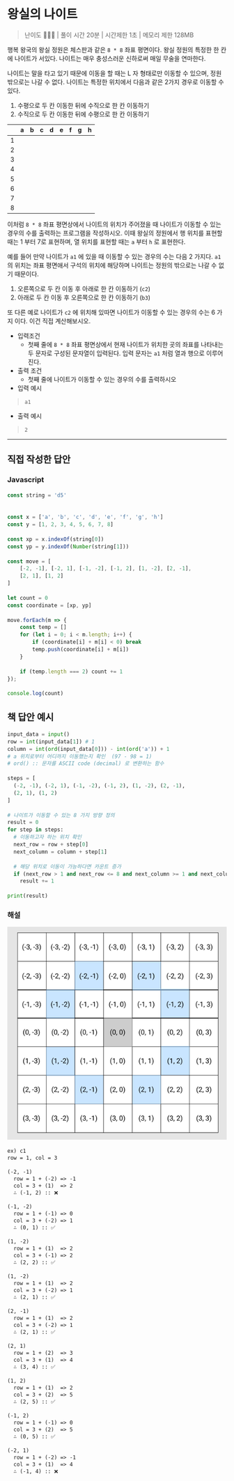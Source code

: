 # 왕실의 나이트

> 난이도 🧡🤍🤍 | 풀이 시간 20분 | 시간제한 1초 | 메모리 제한 128MB

행복 왕국의 왕실 정원은 체스판과 같은 `8 * 8` 좌표 평면이다. 왕실 정원의 특정한 한 칸에 나이트가 서있다. 나이트는 매우 충성스러운 신하로써 매일 무술을 연마한다.

나이트는 말을 타고 있기 때문에 이동을 할 때는 L 자 형태로만 이동할 수 있으며, 정원 밖으로는 나갈 수 없다. 나이트는 특정한 위치에서 다음과 같은 2가지 경우로 이동할 수 있다.

1. 수평으로 두 칸 이동한 뒤에 수직으로 한 칸 이동하기
2. 수직으로 두 칸 이동한 뒤에 수평으로 한 칸 이동하기

|  |a |b |c |d |e |f |g |h |
|--|--|--|--|--|--|--|--|--|
|1||||||||
|2||||||||
|3||||||||
|4||||||||
|5||||||||
|6||||||||
|7||||||||
|8||||||||

이처럼 `8 * 8` 좌표 평면상에서 나이트의 위치가 주어졌을 때 나이트가 이동할 수 있는 경우의 수를 출력하는 프로그램을 작성하시오. 이때 왕실의 정원에서 행 위치를 표현할 때는 1 부터 7로 표현하며, 열 위치를 표현할 때는 `a` 부터 `h` 로 표현한다.

예를 들어 만약 나이트가 `a1` 에 있을 때 이동할 수 있는 경우의 수는 다음 2 가지다.
`a1` 의 위치는 좌표 평면애서 구석의 위치에 해당하며 나이트는 정원의 밖으로는 나갈 수 없기 때문이다.

1. 오른쪽으로 두 칸 이동 후 아래로 한 칸 이동하기 (`c2`)
2. 아래로 두 칸 이동 후 오른쪽으로 한 칸 이동하기 (`b3`)

또 다른 예로 나이트가 `c2` 에 위치해 있따면 나이트가 이동할 수 있는 경우의 수는 6 가지 이다. 이건 직접 계산해보시오.

* 입력조건
  * 첫째 줄에 `8 * 8` 좌표 평면상에서 현재 나이트가 위치한 곳의 좌표를 나타내는 두 문자로 구성된 문자열이 입력된다. 입력 문자는 `a1` 처럼 열과 행으로 이루어진다.
* 출력 조건
  * 첫째 줄에 나이트가 이동할 수 있는 경우의 수를 출력하시오
* 입력 예시
> ```
> a1
> ```
* 출력 예시
> ```
> 2
> ```

-------

## 직접 작성한 답안

### Javascript

``` js
const string = 'd5'


const x = ['a', 'b', 'c', 'd', 'e', 'f', 'g', 'h']
const y = [1, 2, 3, 4, 5, 6, 7, 8]

const xp = x.indexOf(string[0]) 
const yp = y.indexOf(Number(string[1])) 

const move = [
    [-2, -1], [-2, 1], [-1, -2], [-1, 2], [1, -2], [2, -1],
    [2, 1], [1, 2]
]

let count = 0
const coordinate = [xp, yp]

move.forEach(m => {
    const temp = []
    for (let i = 0; i < m.length; i++) {
        if (coordinate[i] + m[i] < 0) break
        temp.push(coordinate[i] + m[i])
    }

    if (temp.length === 2) count += 1
});

console.log(count)
```



## 책 답안 예시

``` python
input_data = input()
row = int(input_data[1]) # 1
column = int(ord(input_data[0])) - int(ord('a')) + 1
# a 위치로부터 어디까지 이동했는지 확인  (97 - 98 = 1)
# ord() :: 문자를 ASCII code (decimal) 로 변환하는 함수

steps = [
  (-2, -1), (-2, 1), (-1, -2), (-1, 2), (1, -2), (2, -1),
  (2, 1), (1, 2)
]

# 나이트가 이동할 수 있는 8 가지 방향 정의
result = 0
for step in steps:
  # 이동하고자 하는 위치 확인
  next_row = row + step[0]
  next_column = column + step[1]
  
  # 해당 위치로 이동이 가능하다면 카운트 증가
  if (next_row > 1 and next_row <= 8 and next_column >= 1 and next_column <= 8):
    result += 1
    
print(result)
```

### 해설

<img src="../images/211117_왕실의나이트.PNG" >

```
ex) c1
row = 1, col = 3

(-2, -1)
  row = 1 + (-2) => -1
  col = 3 + (1)  => 2
  ∴ (-1, 2) :: ❌

(-1, -2)
  row = 1 + (-1) => 0
  col = 3 + (-2) => 1
  ∴ (0, 1) :: ✅

(1, -2)
  row = 1 + (1)  => 2
  col = 3 + (-1) => 2
  ∴ (2, 2) :: ✅

(1, -2)
  row = 1 + (1)  => 2
  col = 3 + (-2) => 1
  ∴ (2, 1) :: ✅

(2, -1)
  row = 1 + (1)  => 2
  col = 3 + (-2) => 1
  ∴ (2, 1) :: ✅

(2, 1)
  row = 1 + (2)  => 3
  col = 3 + (1)  => 4
  ∴ (3, 4) :: ✅

(1, 2)
  row = 1 + (1)  => 2
  col = 3 + (2)  => 5
  ∴ (2, 5) :: ✅

(-1, 2)
  row = 1 + (-1) => 0
  col = 3 + (2)  => 5
  ∴ (0, 5) :: ✅

(-2, 1)
  row = 1 + (-2) => -1
  col = 3 + (1)  => 4
  ∴ (-1, 4) :: ❌
```